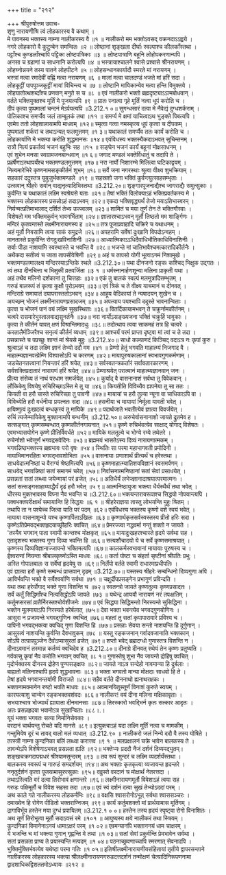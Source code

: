 +++
title = "२१२"

+++
श्रीपुरुषोत्तम उवाच-  
शृणु नारायणीश्रि त्वं लोहकारस्य वै कथाम् ।  
मे पावनस्य भक्तस्य नाम्ना नालीकरस्य वै ॥१ ॥
नालीकरो मम भक्तोऽवसद् वक्रनदाऽऽह्वये ।  
नगरे लोहकारो वै कुटुम्बेन समन्वितः ॥२ ॥
लोष्ठानां शृङ्खला दीर्घाः स्वल्पाश्च कीलकाँस्तथा ।  
पट्टाँश्च कुण्डलाँश्चापि पट्टिका लोष्टपत्रिकाः ॥३ ॥
लोष्टपात्राणि बहूनि लोहोपकरणान्यपि ।  
अनसा च ग्रहाणां च साधनानि करोत्यपि ॥४ ॥
भस्त्रायाश्चालने श्वासे प्रश्वासे श्रीनरायणम् ।  
लोहघ्नोन्नयने तस्य पातने लोहपीटने ॥५ ॥
लोहसन्धानकार्यादौ स्मरते मां नरायणम् ।  
भस्त्रां मत्वा रमादेवीं वह्निं मत्वा नरायणम् ॥६ ॥
मालां मत्वा चालदण्डं भजते मां हरिं सदा ।  
लोहकूट्टीं पापपुञ्जकूट्टीं मायां विचिन्त्य च ॥७ ॥
लोष्टानि मायिकान्येव मत्वा हन्ति विमुक्तये ।  
लोहघातोत्थशब्दाँश्च प्रणवान् मनुते स च ॥८ ॥
एवं नालीकरो भक्तो ब्रह्मदृष्ट्याऽऽत्मबोधवान् ।  
वर्तते भक्तियुक्तश्च मूर्तिं मे पूजयत्यपि ॥९ ॥
प्रातः स्नात्वा गृहे मूर्तिं नत्वा धूपं करोति च ।  
दीपं कृत्वा पुष्पमालां चन्दनं मेऽर्पयत्यपि ॥3.212.१ ०॥
सुगन्धसारं दत्वा मे नैवेद्यं दुग्धशर्कराम् ।  
पोलिकाश्च समर्प्यैव जलं ताम्बूलकं तथा ॥११ ॥
समर्प्य मे क्षमां याचित्वाऽथ भुङ्क्ते पिबत्यपि ।  
एवमेव ततो लोहशालायामपि माधवम् ॥१२॥
स्मृत्वा गत्वा नमस्कृत्य धूपं कृत्वा च दीपकम् ।  
पुष्पमालां शर्करां च तथाऽन्यत् फलमुत्तमम् ॥१ ३॥
यथाकालं समर्प्यैव ततः कार्यं करोति च ।  
लोहकार्याणि मे भक्त्या करोति शुद्धमानसः ॥१४॥
एवंविधस्य भक्तस्यैकदाऽभवत् सुचिन्तनम् ।  
रात्रौ नित्यं प्रकर्तव्यं भजनं बहुभिः सह ॥१५ ॥
सङ्घेन भजनं कार्यं बहूनां मोक्षसाधनम् ।  
एवं शुभेन मनसा स्वग्रामजनबान्धवान् ॥१ ६॥
जगाद मण्डलं भक्तेर्विधातुं च तदापि ते ।  
प्रहर्षेणाऽस्थापयँश्च भक्तमण्डलमुत्तमम् ॥१७॥
नरा नार्यो निशारम्भे मिलित्वा घटिकाद्वयम् ।  
नित्यमारेभिरे कृष्णनामसङ्कीर्तनं शुभम् ॥१८॥
सर्वे जना नगरस्थाः श्रुत्वा वीक्ष्य शुभक्रियाम् ।  
सहकारं ददुस्तत्र युयुजुर्भक्तमण्डले ॥१९ ॥
सहस्रशो जना भक्तिं कुर्वन्त्युत्साहसम्भृताः ।  
उत्सवान् श्रीहरेः सर्वान् वाद्यनृत्यादिभिस्तथा ॥3.212.२०॥
शृङ्गारपूजनाद्यैश्च जागराद्यैः समुत्सुकाः ।  
कुर्वन्ति च यथाकालं लक्ष्मि स्वश्रेयसे यताः ॥२१॥
तेषां भक्तिं विलोक्याऽहं भक्तिप्रवर्तकस्य मे ।  
भक्तस्य लोहकारस्य प्रसन्नोऽहं तदाऽभवम् ॥२२॥
एकदा भक्तिवृद्ध्यर्थं तेजो मयाऽतिभास्वरम् ।  
निर्यन्मत्प्रतिमाभालाद् दर्शितं तेभ्य उज्ज्वलम् ॥२३॥
शामितं च मया तूर्णं तेन ते भक्तिगौरवाः ।  
विशेषतो मम भक्तिमकुर्वन् भावगर्भिताम् ॥२४॥
ज्ञातारश्चाऽभवन् मूर्तौ तिष्ठतो मम शार्ङ्गिणः ।  
मन्दिरं कृतवन्तस्ते लक्ष्मीनारायणस्य ह ॥२५॥
तत्र पूजाप्रवाहादि चक्रिरे च यथाधनम् ।  
अहं मूर्तौ निवसामि त्वया साकं समुद्रजे ॥२६॥
अपहरामि सर्वेषां दुःखानि विपदोऽन्वहम् ।  
मानतास्ते प्रकुर्वन्ति रोगदुःखविनाशिनीः ॥२७॥
आध्यात्मिकाऽऽधिदैवाधिभौतिकाधिविनाशिनीः ।  
सर्वाः पीडा नाशयामि स्वस्थास्ते च भवन्ति वै ॥२८॥
भजन्ते मां चातिभावैश्चमत्कारादिकीर्तनैः ।  
अथैकदा सतीत्वं च जाता तापसीवेषिणी ॥२९॥
अहं च तापसो योगी भूत्वाऽगमं निशामुखे ।  
भक्तमण्डलमालक्ष्य मन्दिरस्याऽन्तिके स्थले ॥3.212.३०॥
यथा दीनजनो रङ्कः कश्चिद् भिक्षुक उद्गतः ।  
त्वं तथा दीनचित्ता च भिक्षुकी व्रतवर्जिता ॥३ १ ॥
धर्मस्नानार्हणशून्या मलिना प्राकृती यथा ।  
अहं तथैव मलिनो दर्शकानां तु चित्तहाः ॥३२॥
एकं तु बालकं स्वल्पं मलमूत्रादिसम्भृतम् ।  
गरुडं बालरूपं तं कृत्वा कुक्षौ पुरोऽभवम् ॥३३॥
एवं त्रिकं च ते वीक्ष्य याचमानं च दीनवत् ।  
मन्दिराग्रे समायातं दयापरास्ततोऽभवन् ॥३४॥
आहूय वेदिकायां ते न्यषादयन् सुखेन च ।  
अयच्छन् भोजनं लक्ष्मीनारायणप्रसादजम् ॥३५॥
अपत्याय पयश्चापि ददुस्ते भावनान्विताः ।  
कृत्वा च भोजनं पानं वयं लक्ष्मि सुखस्थिताः ॥३६॥
वितर्दिकायामभवन् ते चक्रुर्नामकीर्तनम् ।  
चत्वरे रासमारेभुस्तालवाद्यसुनर्तनैः ॥३७॥
नरा नार्योऽसङ्ख्यजना भक्तिं चक्रुर्हि भावुकाः ।  
कृत्वा ते कीर्तनं यावत् क्षणं विश्रान्तिमादधुः ॥३८॥
तदोत्थाय त्वया साकमहं तत्र हि चत्वरे ।  
करतालैर्मञ्जिरैश्च सनृत्यं कीर्तनं व्यधाम् ॥३९॥
आश्चर्यं परमं प्राप्ता दृष्ट्वा मां त्वां च ते तदा ।  
प्रसन्नास्ते च पप्रच्छुः शान्तं मां श्रेयसे मुहुः ॥3.212.४०॥
साधो कल्याणदं किञ्चिद् वदाऽत्र नः कृपां कुरु ।  
श्रुत्वाऽहं च तदा लक्ष्मि ज्ञानं तेभ्यो ददौ मम ॥४१ ॥
प्रेम्णो हेतुं भगवति माहात्म्यं निजगाद वै ।  
माहात्म्यज्ञानवत्प्रेम्णि विश्वासोऽपि च कारणम् ॥४२॥
मायापुरुषकालानां स्वभावगुणकर्मणाम् ।  
जडचेतनतत्त्वानां नियन्तारं हरिं श्रयेत् ॥४३॥
सर्वस्वतन्त्रकर्तारं सर्वावतारकारणम् ।  
सर्वशक्तिप्रदातारं नारायणं हरिं श्रयेत् ॥४४॥
प्रेम्णाश्रयेत् परात्मानं माहात्म्यज्ञानवान् जनः ।  
प्रीत्या संसेव्य तं नाथं परधाम समर्जयेत् ॥४५॥
कुर्याद् वै वासनानाशं सर्वथा तु विवेकवान् ।  
लौकिकेषु विषयेषु रुचिरिच्छाऽस्ति मे तु या ॥४६॥
कियतीति विविच्यैव ह्यपनेया तु सा ततः ।  
कियती वा हरौ चास्ते रुचिरिच्छा तु पावनी ॥४७॥
मायायां च हरौ तुल्या न्यूना वा चाधिकाऽपि वा ।  
विविच्येति हरौ वर्धनीया प्रयत्नतः सदा ॥४८॥
हसनीया च मायायां निर्मूला यावती भवेत् ।  
क्षयिष्णुत्वं दुःखदत्वं बन्धकृत्त्वं तु मायिके ॥४९॥
पदार्थजाते भवतीत्येवं ज्ञात्वा विवर्जयेत् ।  
रुचिं त्यजेन्मायिकेषु मुक्तानामपि बन्धनीम् ॥3.212.५०॥
अरुचेर्वासनानाशो जायते द्रुतमेव ह ।  
सत्सङ्गात् कृष्णसम्बन्धात् कृष्णकीर्तनगायनात् ॥५१॥
कृष्णे रुचिर्भवत्येव साक्षाद् योगाद् विशेषतः ।  
एवमभ्यासयोगेन कृष्णे प्रीतिर्विवर्धते ॥५२॥
मायिके मलतुल्ये च भोग्ये रम्ये तथेतरे ।  
रुचेर्नाशो भवेत्तूर्णं भगवद्रसवेदिनः ॥५३॥
ब्रह्ममयं भासतेऽस्य दिव्यं नारायणात्मकम् ।  
भगवन्निष्ठभक्तस्य ब्रह्मभावः परो वृषः ॥५४॥
स्थितिः सा परमा महाभागवती प्रमोदिनी ।  
मायाभिमानरहिता भगवद्भावशोभिता ॥५५॥
वासनायाः प्रणाशार्थं प्रीत्यर्थं च हरेस्तथा ।  
साधयेदात्मनिष्ठां च वैराग्यं श्रेष्ठमित्यपि ॥५६॥
कृष्णमाहात्म्यातिशयविज्ञानं स्वसमर्पणम् ।  
साधयेद् भगवन्निष्ठां सतां समागमं चरेत् ॥५७॥
निर्वासनात्मनिष्ठानां सतां सेवां प्रसाधयेत् ।  
प्रसन्नतां सतां लब्ध्वा जयेन्मायां परं व्रजेत् ॥५८॥
अतिधैर्यं लभेज्ज्ञानादाश्रयात्परमात्मनः ।  
सतां सत्सङ्गसाहाय्याद्धैर्यं दृढं हरौ भवेत् ॥५ ९॥
आत्मनिष्ठायुजा भक्त्या धैर्यस्थैर्थं तथा भवेत् ।  
धीरस्य मुक्तभावस्य विघ्ना नैव भवन्ति च ॥3.212.६०॥
भक्त्यन्तरायरूपाश्च सिद्धयो नोपयान्त्यपि ।  
पक्वभक्तपरीक्षार्थं समायान्ति हि सिद्धयः ॥६ १ ॥
श्रीहरेराज्ञया तास्तु लोभयन्ति मुहुः श्रितम् ।  
तथापि ता न पश्येच्च जित्वा याति परं पदम् ॥६२॥
एवंविधस्य भक्तस्य कृष्णो वशे स्वयं भवेत् ।  
मायाया वासनाशून्यो यश्च कृष्णार्पिताऽखिलः ॥६३॥
कृष्णार्थकृतसर्वस्वस्तस्य प्रीतो हरिः सदा ।  
कृष्णेऽतिप्रेमवद्भक्तहृदयाच्छ्रीहरिः क्वचित् ॥६४॥
प्रेमरज्ज्वा नद्धवर्मा गन्तुं शक्तो न जायते ।  
'तस्यैव भगवान् पाता स्वामी कान्तश्च मोक्षकृत् ॥६५॥
मायादुःखहरश्चास्ते हृदये सर्वथा सह ।  
एतादृशस्य भक्तस्य गुणा दिव्या भवन्ति हि ॥६६॥
सत्यशौचादयो ये च सर्वे कृष्णसमाश्रयात् ।  
कृष्णस्य दिव्यविज्ञानाज्जायन्ते भक्तिमत्यपि ॥६७॥
कालकर्मस्वभावानां मायायाः पुरुषस्य च ।  
ईश्वराणां नियन्ता श्रीबालकृष्णोऽस्ति माधवः ॥६८॥
कर्ता पोष्टा च संहर्ता सृष्टीनां श्रीपतिः प्रभुः ।  
अस्ति गोपालबालः स सर्वेषां हृदयेषु सः ॥६९॥
निर्लेपो वर्तते स्वामी राधारमाप्रधीपतिः ।  
एवं ज्ञात्वा हरौ कृष्णे सम्बन्धं प्राप्तवान् दृढम् ॥3.212.७०॥
यस्तस्य श्रीहरेः सम्बन्धिनो दिव्यगुणा अपि ।  
आविर्भवन्ति भक्ते वै सर्वैश्वर्याणि सर्वथा ॥७१ ॥
चक्षुर्दीपप्रसङ्गेन प्रभागुणं प्रविन्दति ।  
यथा तथा हरेर्योगाद् भक्ते गुणा विशन्ति च ॥७२॥
स्वतन्त्रो जायते कृष्णतुल्यः कृष्णप्रसादतः ।  
सर्वं कर्तुं सिद्धिमाँश्च नित्यसिद्धोऽपि जायते ॥७३ ॥
यथेन्द्र आययौ नारायणं नरं तपःक्षतिम् ।  
कर्तुमप्सरसां व्रातैर्निरस्तश्चोर्वशीजनेः ॥७४॥
एवं सिद्ध्या सिद्धिमन्तो निरस्यन्ते सुसिद्धिना ।  
भक्तेन मूलमायाऽपि निरस्यते हरेर्बलात् ॥७५॥
देवा भक्ता भवन्त्येव भगवद्गुणयोगिनः ।  
आसुरा न प्रजायन्ते भगवद्गुणिनः क्वचित् ॥७६॥
महतां तु सतां कृपापारावारे प्रविश्य च ।  
पापिनो भगवद्भक्त्या क्वचिद् गुणा विशन्ति हि ॥७७॥
प्रसन्नाः सेवया सन्तो नाशयन्ति हि दुर्गुणान् ।  
आसुरत्वं नाशयन्ति कुर्वन्ति दैवभावुकम् ॥७८ ॥
यस्तु रङ्कजनान् गर्वादवजानाति भक्तकान् ।  
सोऽपि तत्पापपुञ्जेन दैवोऽप्यासुरतां व्रजेत् ॥७९॥
शप्तो भवेद् ब्रह्मदग्धो गुणास्तत्र विशन्ति न ।  
दीनाऽवमानं तस्मान्न कर्तव्यं क्वचिदेव ह ॥3.212.८०॥
दीनाग्रे दीनवत् स्थेयं तेन कृष्णः प्रतुष्यति ।  
गर्ववत्सु कृपां नैव करोति भगवान् क्वचित् ॥८ १॥
गुणास्तेषु शुभा नैव जायन्ते द्रोहिषु क्वचित् ।  
मृदोर्भक्तस्य दीनस्य द्रोहेण पुण्यसङ्क्षयः ॥८२॥
जायते नाऽत्र सन्देहो नावमान्या हि दुर्बलाः ।  
बाह्यतो मलिनाश्चापि हृदये शुद्धभावनाः ॥८३॥
भक्ता भगवतो मान्या मोक्षदाः साधवो हि ते ।  
तेषां हृदये भगवानन्तर्यामी विराजते ॥८४॥
सहैव वर्तते दीननाथो ह्यनाथरक्षकः ।  
भक्तानामवमानेन रुष्टो भवति माधवः ॥८५॥
अवमानयितुस्तूर्णं विनाशं कुरुते स्वयम् ।  
कारयत्याशु चान्येन रङ्कभक्तवशंवदः ॥८६॥
नालीकर! वयं दीना मलिना मक्षिकावृताः ।  
सभयाश्चात्र भोज्यार्थं ह्यायाता दीनमानसाः ॥८७॥
तिरस्कारो भवद्भिर्न कृतः सत्कार आदृतः ।  
अतः प्रसन्नहृदया भवामोऽत्र सुखान्विताः ॥८८।.।  
यूयं भक्ता भगवतः सत्या निर्मानिसेवकाः ।  
वरदानं चार्थयन्तु रोचते यदि मानसे ॥८९॥
इत्युक्त्वाऽहं यदा लक्ष्मि मूर्तिं नत्वा च मामकीम् ।  
गन्तुमियेष दूरं च तावद् बालो मलं व्यधात् ॥3.212.९० ॥
नालीकरो जलं निन्ये ददौ वै तस्य योषिते ।  
तत्स्त्री नाम्ना कुन्दनिका बलिं लब्ध्वा करात्तव ॥९ १ ॥
मलप्रक्षालनं चक्रे भावेन बालकस्य ते ।  
तावन्मेऽपि विशेषेणाऽभवत् प्रसन्नता ह्यति ॥९२॥
भक्तेभ्यः प्रददौ नैजं दर्शनं दिव्यमद्भुतम्।  
शङ्खचक्रगदापद्मधरं श्रीश्यामसुन्दरम् ॥९३ ॥
तव रूपं सुन्दरं च लक्ष्मि व्यदर्शयँस्तथा ।  
बालकस्य स्वरूपं च गारुडं समदर्शयम् ॥९४॥
अथ भक्ताः कृतकृत्या व्यजायन्त हृदन्तरे ।  
ननृतुर्दर्शनं कृत्वा पूजयामासुरुत्सुकाः ॥९५॥
वव्रुस्ते वरदानं च मोक्षार्थं नेतरत्तदा ।  
तथाऽस्त्विति वरं दत्वा तिरोभावं क्षणान्तरे ॥९६॥
लक्ष्मीनारायणमूर्तौ विवेशाऽहं त्वया सह ।  
गरुडः पक्षिमूर्तौ च विवेश सहसा तदा ॥९७॥
एवं स्वं दर्शनं दत्वा सुखं तेभ्योऽददां परम् ।  
अथ काले गते नालीकरस्य लोहकर्मभिः ॥९८॥
वक्षसि श्वासरोगोऽभूत् सर्वथा श्वाससञ्चरः ।  
दमाख्येन हि रोगेण पीडितो भक्तराण्निजम् ॥९९॥
कार्यं कर्तुमशक्तो मां प्रार्थयामास मूर्तिगम् ।  
द्रागाविर्भूय हस्तेन मया दुग्धं प्रपायितम् ॥3.212.१ ० ०॥
हस्तेन तस्य हृदयं स्पृष्ट्वा रोगो विनाशितः ।  
अथ तूर्णं तिरोभूत्वा मूर्तौ सदाऽवसं रमे ॥१०१ ॥
आयुष्यस्य क्षये नालीकरं तथा स्त्रियम् ।  
कुन्दनिकां विमानेनाऽनयं धामाऽक्षरं परम् ॥१ ०२॥
एवमन्यानपि भक्ताननयं धाम चाक्षरम् ।  
ये भजन्ति च मां भक्त्या गुणान् गृह्णन्ति मे तथा ॥१ ०३॥
सतां सेवां प्रकुर्वन्ति प्रेमभावेन सर्वथा ।  
सतां प्रसन्नता प्राप्य ते प्रयास्यन्ति मत्पदम् ॥१ ०४॥
पठनाच्छ्रवणाच्चापि स्मरणात् सेवनादपि ।  
भुक्तिर्मुक्तिर्भवत्येव यथेष्टा परमा गतिः ॥१ ०५॥
इतिश्रीलक्ष्मीनारायणीयसंहितायां तृतीये द्वापरसन्ताने नालीकरस्य लोहकारस्य भक्त्या श्रीलक्ष्मीनारायणगरुडदत्तदर्शनं तन्मोक्षणं चेत्यादिनिरूपणनामा  
द्वादशाधिकद्विशततमोऽध्यायः ॥२१२ ॥
    
